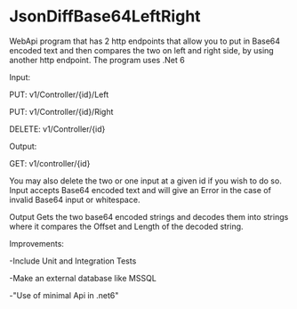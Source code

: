 # JsonDiffBase64LeftRight


WebApi program that has 2 http endpoints that allow you to put in Base64 encoded text and then compares the two on left and right side,
by using another http endpoint. The program uses .Net 6

Input:

PUT: v1/Controller/{id}/Left

PUT: v1/Controller/{id}/Right

DELETE: v1/Controller/{id}


Output:

GET: v1/controller/{id}

You may also delete the two or one input at a given id if you wish to do so.
Input accepts Base64 encoded text and will give an Error in the case of invalid Base64 input or whitespace.

Output Gets the two base64 encoded strings and decodes them into strings where it compares the Offset and Length of the decoded string.

Improvements:

-Include Unit and Integration Tests

-Make an external database like MSSQL

-"Use of minimal Api in .net6"
